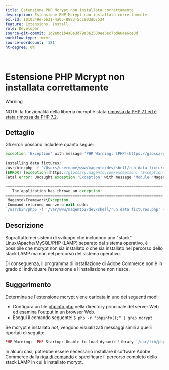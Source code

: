 ```yaml
---
title: Estensione PHP Mcrypt non installata correttamente
description: Estensione PHP Mcrypt non installata correttamente
exl-id: 1010349e-6631-4a05-8883-5cc903d67534
feature: Extensions, Install
role: Developer
source-git-commit: 1d2e0c1b4a8e3d79a362500ee3ec7bde84a6ce0d
workflow-type: tm+mt
source-wordcount: '181'
ht-degree: 0%

---
```


# Estensione PHP Mcrypt non installata correttamente

>[!WARNING]
>
>NOTA: la funzionalità della libreria mcrypt è stata [rimossa da PHP 7.1 ed è stata rimossa da PHP 7.2](https://www.php.net/manual/en/intro.mcrypt.php).

## Dettaglio

Gli errori possono includere quanto segue:

```php
exception 'Exception' with message 'PHP Warning: [PHP](https://glossary.magento.com/php) Startup: Unable to load dynamic [library](https://glossary.magento.com/library) '/usr/lib/php5/20121212/mcrypt.so' - /usr/lib/php5/20121212/mcrypt.so: cannot open shared object file: No such file or directory
```

```php
Installing data fixtures:
/usr/bin/php -f '/Users/username/www/magento/dev/shell/run_data_fixtures.php' -- --bootstrap='MAGE_DIRS[base][path]=/Users/username/www/magento' 2>&1
[ERROR] [exception](https://glossary.magento.com/exception) 'Exception' with message '
Fatal error: Uncaught exception 'Exception' with message 'Module 'Magento_Core' depends on 'mcrypt' PHP [extension](https://glossary.magento.com/extension) that is not loaded.'
```

```php
======================================================================
   The application has thrown an exception!
======================================================================
 Magento\Framework\Exception
 Command returned non-zero exit code:
`/usr/bin/php5 -f '/var/www/magento2/dev/shell/run_data_fixtures.php' -- --bootstrap='MAGE_DIRS[base][path]=/var/www/magento2' 2>&1`
```

## Descrizione

Soprattutto nei sistemi di sviluppo che includono uno &quot;stack&quot; Linux/Apache/MySQL/PHP (LAMP) separato dal sistema operativo, è possibile che mcrypt non sia installato o che sia installato nel percorso dello stack LAMP ma non nel percorso del sistema operativo.

Di conseguenza, il programma di installazione di Adobe Commerce non è in grado di individuare l’estensione e l’installazione non riesce.

## Suggerimento

Determina se l&#39;estensione mcrypt viene caricata in uno dei seguenti modi:

* Configura un file [phpinfo.php](http://kb.mediatemple.net/questions/764/How+can+I+create+a+phpinfo.php+page%3F#gs) nella directory principale del server Web ed esamina l&#39;output in un browser Web.
* Esegui il comando seguente:    `$ php -r "phpinfo();" | grep mcrypt`

Se mcrypt è installato *not*, vengono visualizzati messaggi simili a quelli riportati di seguito:

```php
PHP Warning:  PHP Startup: Unable to load dynamic library '/usr/lib/php5/20121212/mcrypt.so' - /usr/lib/php5/20121212/mcrypt.so: cannot open shared object file: No such file or directory in Unknown on line 0
```

In alcuni casi, potrebbe essere necessario installare il software Adobe Commerce dalla [riga di comando](https://devdocs.magento.com/guides/v2.3/install-gde/install/cli/install-cli.html) e specificare il percorso completo dello stack LAMP in cui è installato mcrypt.
